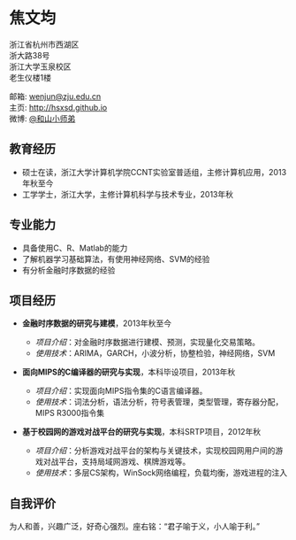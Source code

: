 # 焦文均

浙江省杭州市西湖区  
浙大路38号  
浙江大学玉泉校区  
老生仪楼1楼

邮箱: <wenjun@zju.edu.cn>  
主页: <http://hsxsd.github.io>  
微博: [@和山小师弟](http://weibo.com/u/3917251170)

## 教育经历

- 硕士在读，浙江大学计算机学院CCNT实验室普适组，主修计算机应用，2013年秋至今
- 工学学士，浙江大学，主修计算机科学与技术专业，2013年秋

## 专业能力

- 具备使用C、R、Matlab的能力
- 了解机器学习基础算法，有使用神经网络、SVM的经验
- 有分析金融时序数据的经验

## 项目经历

- **金融时序数据的研究与建模**，2013年秋至今
    - *项目介绍*：对金融时序数据进行建模、预测，实现量化交易策略。
    - *使用技术*：ARIMA，GARCH，小波分析，协整检验，神经网络，SVM

- **面向MIPS的C编译器的研究与实现**，本科毕设项目，2013年秋
    - *项目介绍*：实现面向MIPS指令集的C语言编译器。
    - *使用技术*：词法分析，语法分析，符号表管理，类型管理，寄存器分配，MIPS R3000指令集

- **基于校园网的游戏对战平台的研究与实现**，本科SRTP项目，2012年秋
    - *项目介绍*：分析游戏对战平台的架构与关键技术，实现校园网用户间的游戏对战平台，支持局域网游戏、棋牌游戏等。
    - *使用技术*：多层CS架构，WinSock网络编程，负载均衡，游戏进程的注入
    
## 自我评价

为人和善，兴趣广泛，好奇心强烈。座右铭：“君子喻于义，小人喻于利。”
